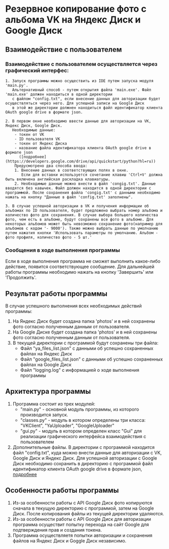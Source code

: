 # Резервное копирование фото с альбома VK на Яндекс Диск и Google Диск

## Взаимодействие с пользователем

### Взаимодействие с пользователем осуществляется через графический интерфес:

    1. Запуск программы можно осуществить из IDE путем запуска модуля 'main.py'.
       Альтернативный способ - путем открытия файла 'main.exe'. Файл 'main.exe' должен находиться в одной директории 
       с файлом "config.txt", если внесение данных для авторизации будет осуществляться через него. Для успешной записи на Google Диск 
       в этой же директории должнен находиться файл идентификатор клиента OAuth google drive в формате json.
   
    2. В первом окне необходимо ввести данные для авторизации на VK, Яндекс Диск, Google Диск.
       Необходимые данные:
        - токен от VK
        - ID пользователя VK
        - токен от Яндекс Диска
        - название файла идентификатора клиента OAuth google drive в формате json
          ([подробнее](https://developers.google.com/drive/api/quickstart/python?hl=ru))
        Предусмотрено два способа ввода:
        1. Внесение данных в соответствующих полях в окне. 
           Если для вставки используется сочетание клавиш 'Ctrl+V' должна быть включена английская раскладка клавиатуры.
        2. Необходимые данные можно внести в файл 'congig.txt'. Данные вводятся без кавычек. Файл должен находится в одной директории с программой. После сохранения файла 'congig.txt' с данными необходимо нажать на кнопку "Данные в файл 'config.txt' заполнены".
    
    3. В случае успешной авторизации в VK и получения информации об альбомах по ID пользователя, будет предложено выбрать номер альбома и       количество фото для сохранения. В случае выбора большего количества фото, чем есть в альбоме, будут сохранены все фото в альбоме. Для некоторых альбомов может быть невозможно сохранение фото(например для альбомов с кодом '- 9000'). Также можно выбрать данные по умолчанию путем нажатия кнопки 'Использовать параметры по умолчанию. Альбом - фото профиля, количество фото - 5 шт.'
               
### Сообщения в ходе выполнения программы
Если в ходе выполнения программа не сможет выполнить какое-либо действие, появится соответствующее сообщение.
Для дальнейшей работы программы необходимо нажать на кнопку 'Завершить' или 'Продолжить'.

## Результат работы программы
В случае успешного выполнения всех необходимых действий программы:
1. На Яндекс Диск будет создана папка 'photos' и в ней сохранены фото согласно полученным данным от пользователя.
2. На Google Диске будет создана папка 'photos' и в ней сохранены фото согласно полученным данным от пользователя.
3. В текущей директории с программой будут сохранены три файла:
   -  Файл "ya_files_list.json" с данными об успешно сохраненных файлах на Яндекс Диск
   -  Файл "google_files_list.json" с данными об успешно сохраненных файлах на Google Диск
   -  Файл "logging.log" с информацией о ходе выполнения программы

## Архитектура программы
1. Программа состоит из трех модулей:
   - "main.py" - основной модуль программы, из которого производится запуск.
   - "classes.py" - модуль в котором определены три класса: "VKClient", "YaUploader", "GoogleUploader"
   - "gui.py" - модуль в котором определен класс  "Gui" для реализации графического интерфейса взаимодействия с пользователем
2. Дополнительные файлы.
   В директории с программой находится файл "config.txt", куда можно внести данные для авторизации с VK, Google Диск и Яндекс Диск.
   Для успешной авторизации с Google Диск необходимо сохранить в директорию с программой файл идентификатор клиента OAuth google drive в формате json, [подробнее](https://developers.google.com/drive/api/quickstart/python?hl=ru)

## Особенности работы программы
1. Из-за особенности работы с API Google Диск фото копируются сначала в текущую директорию с программой, затем на Google Диск. После копирования файлы из текущей директории удаляются.
2. Из-за особенности работы с API Google Диск для авторизации программа осуществит попытку перехода на сайт Google для подтверждения прав и создания токена.
3. Программа осуществляетя попытки авторизации и сохранения файлов на Яндекс Диск и Goggle Диск независимо. 
